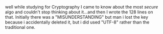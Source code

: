 well while studying for Cryptography I came to know about the most *secure* algo and couldn't stop thinking about it...and then I wrote the 128 lines on that. Initially there was a "MISUNDERSTANDING" but man i lost the key because i accidentally deleted it, but i did used "UTF-8" rather than the traditional one.
